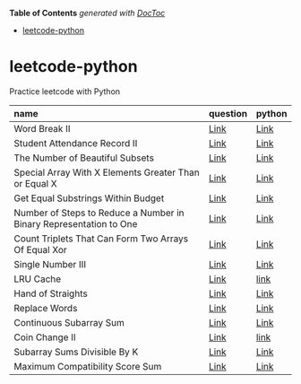 <!-- START doctoc generated TOC please keep comment here to allow auto update -->
<!-- DON'T EDIT THIS SECTION, INSTEAD RE-RUN doctoc TO UPDATE -->
**Table of Contents**  *generated with [DocToc](https://github.com/thlorenz/doctoc)*

- [leetcode-python](#leetcode-python)

<!-- END doctoc generated TOC please keep comment here to allow auto update -->

# leetcode-python
Practice leetcode with Python

| name                                                  | question                                                                                    | python                                                                   |
| :---------------------------------------------------- | :------------------------------------------------------------------------------------------ | :----------------------------------------------------------------------- |
| Word Break II                                         | [Link](https://leetcode.com/problems/word-break-ii/description/)                            | [Link](./src/word_break_ii.py)                                         |
| Student Attendance Record II                          | [Link](https://leetcode.com/problems/student-attendance-record-ii/description/)             | [Link](./src/student_attendance_record_ii.py)                          |
| The Number of Beautiful Subsets                       | [Link](https://leetcode.com/problems/the-number-of-beautiful-subsets)                       | [Link](./src/the_number_of_beautiful_subsets.py)                       |
| Special Array With X Elements Greater Than or Equal X | [Link](https://leetcode.com/problems/special-array-with-x-elements-greater-than-or-equal-x) | [Link](./src/special_array_with_x_elements_greater_than_or_equal_x.py) |
| Get Equal Substrings Within Budget | [Link](https://leetcode.com/problems/get-equal-substrings-within-budget) | [Link](./src/get_equal_substrings_within_budget.py) |
| Number of Steps to Reduce a Number in Binary Representation to One | [Link](https://leetcode.com/problems/number-of-steps-to-reduce-a-number-in-binary-representation-to-one) | [Link](./src/number_of_steps_to_reduce_a_number_in_binary_representation_to_one.py) |
| Count Triplets That Can Form Two Arrays Of Equal Xor | [Link](https://leetcode.com/problems/count-triplets-that-can-form-two-arrays-of-equal-xor) | [Link](./src/count_triplets_that_can_form_two_arrays_of_equal_xor.py) |
| Single Number III | [Link](https://leetcode.com/problems/single-number-iii) | [Link](./src/single_number_iii.py) |
| LRU Cache | [Link](https://leetcode.com/problems/lru-cache)| [link](./src/lru_cache.py) |
| Hand of Straights | [Link](https://leetcode.com/problems/hand-of-straights) | [Link](./src/hand_of_straights.py) |
| Replace Words | [Link](https://leetcode.com/problems/replace-words) | [Link](./src/replace_words.py) |
| Continuous Subarray Sum | [Link](https://leetcode.com/problems/continuous-subarray-sum) | [Link](./src/continuous_subarray_sum.py) |
| Coin Change II | [Link](https://leetcode.com/problems/coin-change-ii) | [link](./src/coin_change_ii.py) |
| Subarray Sums Divisible By K | [Link](https://leetcode.com/problems/subarray-sums-divisible-by-k) | [Link](./src/subarray_sums_divisible_by_k.py) |
| Maximum Compatibility Score Sum | [Link](https://leetcode.com/problems/maximum-compatibility-score-sum) | [Link](./src/maximum_compatibility_score_sum.py) |
